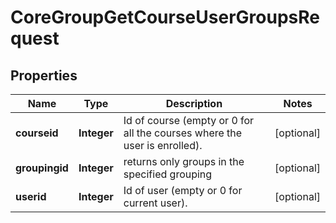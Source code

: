 

# CoreGroupGetCourseUserGroupsRequest


## Properties

| Name | Type | Description | Notes |
|------------ | ------------- | ------------- | -------------|
|**courseid** | **Integer** | Id of course (empty or 0 for all the courses where the user is enrolled). |  [optional] |
|**groupingid** | **Integer** | returns only groups in the specified grouping |  [optional] |
|**userid** | **Integer** | Id of user (empty or 0 for current user). |  [optional] |



